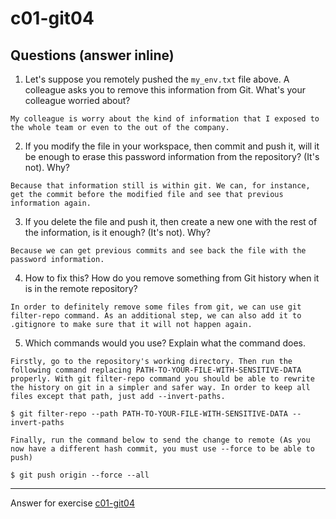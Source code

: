 # c01-git04

## Questions (answer inline)

1. Let's suppose you remotely pushed the `my_env.txt` file above. A colleague asks you to remove this information from Git. What's your colleague worried about?
```
My colleague is worry about the kind of information that I exposed to the whole team or even to the out of the company.
```

2. If you modify the file in your workspace, then commit and push it, will it be enough to erase this password information from the repository? (It's not). Why?
```
Because that information still is within git. We can, for instance, get the commit before the modified file and see that previous information again.
```

3. If you delete the file and push it, then create a new one with the rest of the information, is it enough? (It's not). Why?
```
Because we can get previous commits and see back the file with the password information. 
```

4. How to fix this? How do you remove something from Git history when it is in the remote repository?
```
In order to definitely remove some files from git, we can use git filter-repo command. As an additional step, we can also add it to .gitignore to make sure that it will not happen again.
```

5. Which commands would you use? Explain what the command does.
```
Firstly, go to the repository's working directory. Then run the following command replacing PATH-TO-YOUR-FILE-WITH-SENSITIVE-DATA properly. With git filter-repo command you should be able to rewrite the history on git in a simpler and safer way. In order to keep all files except that path, just add --invert-paths.

$ git filter-repo --path PATH-TO-YOUR-FILE-WITH-SENSITIVE-DATA --invert-paths

Finally, run the command below to send the change to remote (As you now have a different hash commit, you must use --force to be able to push)

$ git push origin --force --all
```


***
Answer for exercise [c01-git04](https://github.com/devopsacademyau/academy/blob/23cc1dfa31e85651e3cdc1b0ef38da21518841ba/classes/01class/exercises/c01-git04/README.md)
